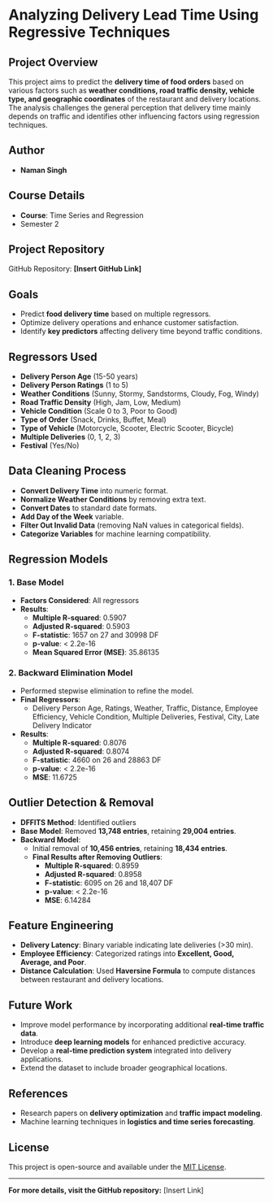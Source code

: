 # Analyzing Delivery Lead Time Using Regressive Techniques

## Project Overview
This project aims to predict the **delivery time of food orders** based on various factors such as **weather conditions, road traffic density, vehicle type, and geographic coordinates** of the restaurant and delivery locations. The analysis challenges the general perception that delivery time mainly depends on traffic and identifies other influencing factors using regression techniques.

## Author
- **Naman Singh**

## Course Details
- **Course**: Time Series and Regression
- Semester 2

## Project Repository
GitHub Repository: **[Insert GitHub Link]**

## Goals
- Predict **food delivery time** based on multiple regressors.
- Optimize delivery operations and enhance customer satisfaction.
- Identify **key predictors** affecting delivery time beyond traffic conditions.

## Regressors Used
- **Delivery Person Age** (15-50 years)
- **Delivery Person Ratings** (1 to 5)
- **Weather Conditions** (Sunny, Stormy, Sandstorms, Cloudy, Fog, Windy)
- **Road Traffic Density** (High, Jam, Low, Medium)
- **Vehicle Condition** (Scale 0 to 3, Poor to Good)
- **Type of Order** (Snack, Drinks, Buffet, Meal)
- **Type of Vehicle** (Motorcycle, Scooter, Electric Scooter, Bicycle)
- **Multiple Deliveries** (0, 1, 2, 3)
- **Festival** (Yes/No)

## Data Cleaning Process
- **Convert Delivery Time** into numeric format.
- **Normalize Weather Conditions** by removing extra text.
- **Convert Dates** to standard date formats.
- **Add Day of the Week** variable.
- **Filter Out Invalid Data** (removing NaN values in categorical fields).
- **Categorize Variables** for machine learning compatibility.

## Regression Models
### 1. **Base Model**
- **Factors Considered**: All regressors
- **Results**:
  - **Multiple R-squared**: 0.5907
  - **Adjusted R-squared**: 0.5903
  - **F-statistic**: 1657 on 27 and 30998 DF
  - **p-value**: < 2.2e-16
  - **Mean Squared Error (MSE)**: 35.86135

### 2. **Backward Elimination Model**
- Performed stepwise elimination to refine the model.
- **Final Regressors**:
  - Delivery Person Age, Ratings, Weather, Traffic, Distance, Employee Efficiency, Vehicle Condition, Multiple Deliveries, Festival, City, Late Delivery Indicator
- **Results**:
  - **Multiple R-squared**: 0.8076
  - **Adjusted R-squared**: 0.8074
  - **F-statistic**: 4660 on 26 and 28863 DF
  - **p-value**: < 2.2e-16
  - **MSE**: 11.6725

## Outlier Detection & Removal
- **DFFITS Method**: Identified outliers
- **Base Model**: Removed **13,748 entries**, retaining **29,004 entries**.
- **Backward Model**:
  - Initial removal of **10,456 entries**, retaining **18,434 entries**.
  - **Final Results after Removing Outliers**:
    - **Multiple R-squared**: 0.8959
    - **Adjusted R-squared**: 0.8958
    - **F-statistic**: 6095 on 26 and 18,407 DF
    - **p-value**: < 2.2e-16
    - **MSE**: 6.14284

## Feature Engineering
- **Delivery Latency**: Binary variable indicating late deliveries (>30 min).
- **Employee Efficiency**: Categorized ratings into **Excellent, Good, Average, and Poor**.
- **Distance Calculation**: Used **Haversine Formula** to compute distances between restaurant and delivery locations.

## Future Work
- Improve model performance by incorporating additional **real-time traffic data**.
- Introduce **deep learning models** for enhanced predictive accuracy.
- Develop a **real-time prediction system** integrated into delivery applications.
- Extend the dataset to include broader geographical locations.

## References
- Research papers on **delivery optimization** and **traffic impact modeling**.
- Machine learning techniques in **logistics and time series forecasting**.

## License
This project is open-source and available under the [MIT License](LICENSE).

---
**For more details, visit the GitHub repository:** [Insert Link]
